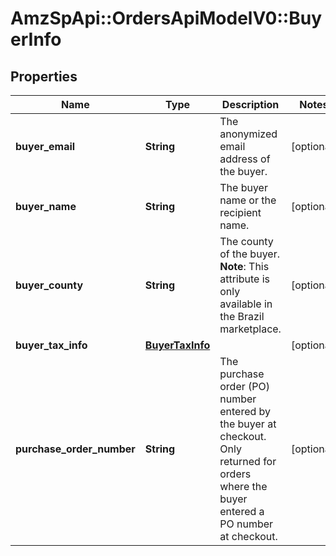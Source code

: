 # AmzSpApi::OrdersApiModelV0::BuyerInfo

## Properties
Name | Type | Description | Notes
------------ | ------------- | ------------- | -------------
**buyer_email** | **String** | The anonymized email address of the buyer. | [optional] 
**buyer_name** | **String** | The buyer name or the recipient name. | [optional] 
**buyer_county** | **String** | The county of the buyer.  **Note**: This attribute is only available in the Brazil marketplace. | [optional] 
**buyer_tax_info** | [**BuyerTaxInfo**](BuyerTaxInfo.md) |  | [optional] 
**purchase_order_number** | **String** | The purchase order (PO) number entered by the buyer at checkout. Only returned for orders where the buyer entered a PO number at checkout. | [optional] 

